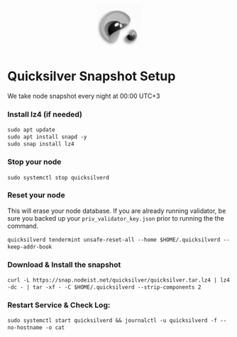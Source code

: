 <p align="center">
  <img height="100" height="auto" src="https://raw.githubusercontent.com/Nodeist/Kurulumlar/main/logos/quicksilver.png">
</p>



# Quicksilver Snapshot Setup
We take node snapshot every night at 00:00 UTC+3


### Install lz4 (if needed)
```
sudo apt update
sudo apt install snapd -y
sudo snap install lz4
```

### Stop your node
```
sudo systemctl stop quicksilverd
```

### Reset your node
This will erase your node database. If you are already running validator, be sure you backed up your `priv_validator_key.json` prior to running the the command.

```
quicksilverd tendermint unsafe-reset-all --home $HOME/.quicksilverd --keep-addr-book
```

### Download & Install the snapshot
```
curl -L https://snap.nodeist.net/quicksilver/quicksilver.tar.lz4 | lz4 -dc - | tar -xf - -C $HOME/.quicksilverd --strip-components 2
```

### Restart Service & Check Log:
```
sudo systemctl start quicksilverd && journalctl -u quicksilverd -f --no-hostname -o cat
```
